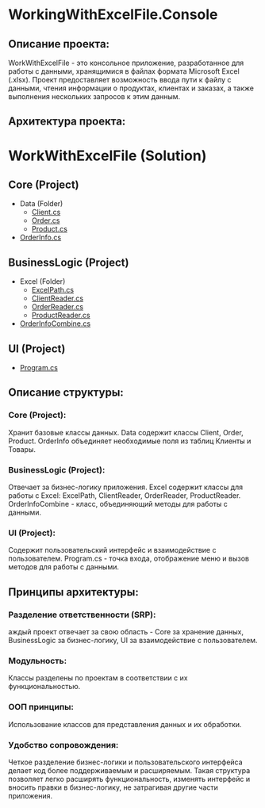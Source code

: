 # WorkingWithExcelFile.Console
## Описание проекта:
WorkWithExcelFile - это консольное приложение, разработанное для работы с данными, хранящимися в файлах формата Microsoft Excel (.xlsx). Проект предоставляет возможность ввода пути к файлу с данными, чтения информации о продуктах, клиентах и заказах, а также выполнения нескольких запросов к этим данным.

## Архитектура проекта:
# WorkWithExcelFile (Solution)

## Core (Project)
- Data (Folder)
  - [Client.cs](./Core/Data/Client.cs) 
  - [Order.cs](./Core/Data/Order.cs)
  - [Product.cs](./Core/Data/Product.cs)
- [OrderInfo.cs]([./Core/OrderInfo.cs](https://github.com/Candromid/WorkingWithExcelFile.Console/blob/master/TestWork.Core/OrderInfo.cs))

## BusinessLogic (Project)
- Excel (Folder)
  - [ExcelPath.cs](./BusinessLogic/Excel/ExcelPath.cs)
  - [ClientReader.cs](./BusinessLogic/Excel/ClientReader.cs)
  - [OrderReader.cs](./BusinessLogic/Excel/OrderReader.cs)
  - [ProductReader.cs](./BusinessLogic/Excel/ProductReader.cs)
- [OrderInfoCombine.cs](./BusinessLogic/OrderInfoCombine.cs)

## UI (Project)
- [Program.cs](./UI/Program.cs)

## Описание структуры:
### Core (Project):
Хранит базовые классы данных.
Data содержит классы Client, Order, Product.
OrderInfo объединяет необходимые поля из таблиц Клиенты и Товары.

### BusinessLogic (Project):
Отвечает за бизнес-логику приложения.
Excel содержит классы для работы с Excel: ExcelPath, ClientReader, OrderReader, ProductReader.
OrderInfoCombine - класс, объединяющий методы для работы с данными.

### UI (Project):
Содержит пользовательский интерфейс и взаимодействие с пользователем.
Program.cs - точка входа, отображение меню и вызов методов для работы с данными.

## Принципы архитектуры:

### Разделение ответственности (SRP): 
аждый проект отвечает за свою область - Core за хранение данных, BusinessLogic за бизнес-логику, UI за взаимодействие с пользователем.
### Модульность: 
Классы разделены по проектам в соответствии с их функциональностью.
### ООП принципы: 
Использование классов для представления данных и их обработки.
### Удобство сопровождения: 
Четкое разделение бизнес-логики и пользовательского интерфейса делает код более поддерживаемым и расширяемым.
Такая структура позволяет легко расширять функциональность, изменять интерфейс и вносить правки в бизнес-логику, не затрагивая другие части приложения.
